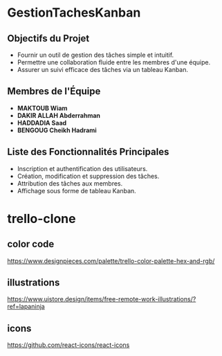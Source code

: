 
# GestionTachesKanban

## Objectifs du Projet
- Fournir un outil de gestion des tâches simple et intuitif.
- Permettre une collaboration fluide entre les membres d'une équipe.
- Assurer un suivi efficace des tâches via un tableau Kanban.

## Membres de l'Équipe
- **MAKTOUB Wiam**
- **DAKIR ALLAH Abderrahman**
- **HADDADIA Saad**
- **BENGOUG Cheikh Hadrami**

## Liste des Fonctionnalités Principales
- Inscription et authentification des utilisateurs.
- Création, modification et suppression des tâches.
- Attribution des tâches aux membres.
- Affichage sous forme de tableau Kanban.


# trello-clone

## color code

https://www.designpieces.com/palette/trello-color-palette-hex-and-rgb/

## illustrations

https://www.uistore.design/items/free-remote-work-illustrations/?ref=lapaninja

## icons

https://github.com/react-icons/react-icons
